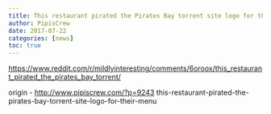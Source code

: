 ```yaml
---
title: This restaurant pirated the Pirates Bay torrent site logo for their menu
author: PipisCrew
date: 2017-07-22
categories: [news]
toc: true
---
```


https://www.reddit.com/r/mildlyinteresting/comments/6oroox/this_restaurant_pirated_the_pirates_bay_torrent/

origin - http://www.pipiscrew.com/?p=9243 this-restaurant-pirated-the-pirates-bay-torrent-site-logo-for-their-menu